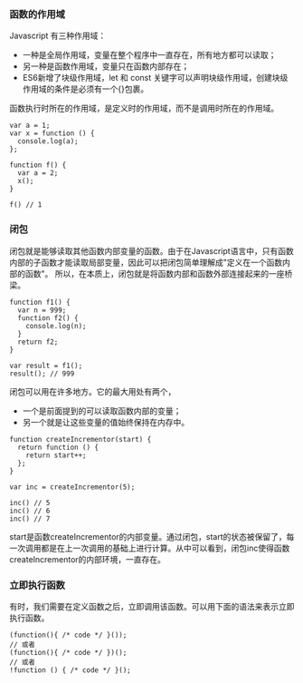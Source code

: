 ### 函数的作用域
Javascript 有三种作用域：
- 一种是全局作用域，变量在整个程序中一直存在，所有地方都可以读取；
- 另一种是函数作用域，变量只在函数内部存在；
- ES6新增了块级作用域，let 和 const 关键字可以声明块级作用域，创建块级作用域的条件是必须有一个{}包裹。

函数执行时所在的作用域，是定义时的作用域，而不是调用时所在的作用域。
```
var a = 1;
var x = function () {
  console.log(a);
};

function f() {
  var a = 2;
  x();
}

f() // 1
```
### 闭包
闭包就是能够读取其他函数内部变量的函数。由于在Javascript语言中，只有函数内部的子函数才能读取局部变量，因此可以把闭包简单理解成"定义在一个函数内部的函数"。
所以，在本质上，闭包就是将函数内部和函数外部连接起来的一座桥梁。
```
function f1() {
  var n = 999;
  function f2() {
    console.log(n);
  }
  return f2;
}

var result = f1();
result(); // 999
```
闭包可以用在许多地方。它的最大用处有两个，
- 一个是前面提到的可以读取函数内部的变量；
- 另一个就是让这些变量的值始终保持在内存中。
```
function createIncrementor(start) {
  return function () {
    return start++;
  };
}

var inc = createIncrementor(5);

inc() // 5
inc() // 6
inc() // 7
```
start是函数createIncrementor的内部变量。通过闭包，start的状态被保留了，每一次调用都是在上一次调用的基础上进行计算。从中可以看到，闭包inc使得函数createIncrementor的内部环境，一直存在。
### 立即执行函数
有时，我们需要在定义函数之后，立即调用该函数。可以用下面的语法来表示立即执行函数。
```
(function(){ /* code */ }());
// 或者
(function(){ /* code */ })();
// 或者
!function () { /* code */ }();
```